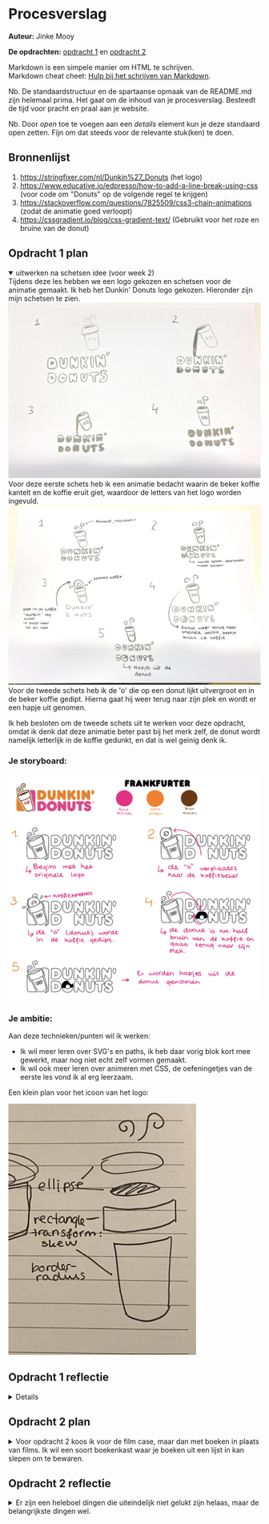 # Procesverslag
**Auteur:** Jinke Mooy

**De opdrachten:** [opdracht 1](opdracht1/index.html) en [opdracht 2](opdracht2/index.html)


Markdown is een simpele manier om HTML te schrijven.  
Markdown cheat cheet: [Hulp bij het schrijven van Markdown](https://github.com/adam-p/markdown-here/wiki/Markdown-Cheatsheet).

Nb. De standaardstructuur en de spartaanse opmaak van de README.md zijn helemaal prima. Het gaat om de inhoud van je procesverslag. Besteedt de tijd voor pracht en praal aan je website.

Nb. Door *open* toe te voegen aan een *details* element kun je deze standaard open zetten. Fijn om dat steeds voor de relevante stuk(ken) te doen.



## Bronnenlijst
  1. https://stringfixer.com/nl/Dunkin%27_Donuts (het logo)
  2. https://www.educative.io/edpresso/how-to-add-a-line-break-using-css (voor code om "Donuts" op de volgende regel te krijgen)
  3. https://stackoverflow.com/questions/7825509/css3-chain-animations (zodat de animatie goed verloopt)
  4. https://cssgradient.io/blog/css-gradient-text/ (Gebruikt voor het roze en bruine van de donut)



## Opdracht 1 plan

<details open>
  <summary>uitwerken na schetsen idee (voor week 2)</summary>
  Tijdens deze les hebben we een logo gekozen en schetsen voor de animatie gemaakt. Ik heb het Dunkin' Donuts logo gekozen. Hieronder zijn mijn schetsen te zien.
<img src="readme-images/schets1.jpg" alt="eerste schets voor opdracht 1">
  Voor deze eerste schets heb ik een animatie bedacht waarin de beker koffie kantelt en de koffie eruit giet, waardoor de letters van het logo worden ingevuld.
<img src="readme-images/schets2.jpg" alt="tweede schets voor opdracht 1">
  Voor de tweede schets heb ik de 'o' die op een donut lijkt uitvergroot en in de beker koffie gedipt. Hierna gaat hij weer terug naar zijn plek en wordt er een hapje uit genomen.

Ik heb besloten om de tweede schets uit te werken voor deze opdracht, omdat ik denk dat deze animatie beter past bij het merk zelf, de donut wordt namelijk letterlijk in de koffie gedunkt, en dat is wel geinig denk ik.

  ### Je storyboard:
  <img src="readme-images/storyboard.png" alt="storyboard voor opdracht 1">


  ### Je ambitie: 
  Aan deze technieken/punten wil ik werken:
  - Ik wil meer leren over SVG's en paths, ik heb daar vorig blok kort mee gewerkt, maar nog niet echt zelf vormen gemaakt.
  - Ik wil ook meer leren over animeren met CSS, de oefeningetjes van de eerste les vond ik al erg leerzaam.
  
  Een klein plan voor het icoon van het logo:
  
  <img src="readme-images/planschets.jpg" width="375px" alt="schets voor de SVG's van het icoon">
 
</details>



## Opdracht 1 reflectie

<details>


  ### Je uitkomst - karakteristiek screenshot(s):
  <img src="readme-images/resultaat.png" width="375px" alt="uitkomst opdracht 1">


  ### Dit ging goed/Heb ik geleerd: 
  - De media query's gingen goed, het was gelukt om het logo responsive te maken, de dark/light mode en de verminderde beweging setting.
  - Ik heb veel geleerd over SVG's, hoe je deze maakt en positioneert met CSS.
  - Ik heb een beetje geleerd over verschillende animatie attributen zoals animation-timing-function en animation-fill-mode.
<img src="readme-images/resultaatdark.png" width="375px" alt="het resultaat in dark mode">
<img src="readme-images/resultaatrunning.png" width="375px" alt="het resultaat in beweging">


  ### Dit was lastig/Is niet gelukt:
  - Ik vond het icoon van het logo mega lastig, ik ben daar het meeste van de tijd mee bezig geweest, waardoor ik minder tijd over had voor de animatie. Dat vind ik heel jammer, want ik had graag nog wat meer met de animatie willen doen. Hij is bijvoorbeeld nu nog best wel statisch en beweegt niet helemaal leuk zoals ik zou willen. En de hapjes eruit is ook niet meer gelukt uiteindelijk.
  - De paths begreep ik niet goed, ik had veel op internet gezocht hoe je een bepaalde vorm maakt met een path en ik denk dat je een soort wiskunde ervoor moet gebruiken, maar ik snapte het niet echt. Ik heb hiervoor hulp moeten inschakelen uiteindelijk.
  - Ik heb de 'stoom' die van de koffiebeker afkomt niet gemaakt. Ik durfde niet meer met paths te werken.
  
  Korte omschrijving met plaatje(s)

  <img src="readme-images/pathfaal1.jpg" alt="mijn eerste poging tot path">
  Hier heb ik geprobeerd een path te maken van de vorm van de bovenkant van de koffiebeker.
  <img src="readme-images/pathfaal2.jpg" alt="mijn tweede poging tot path">
  Hier heb ik het nog eens geprobeerd.
  
  ### Conclusie:
  Ik denk dat ik iets te ambitieus ben geweest met het logo, om helemaal het icoon te maken met SVG's en paths. Hierdoor heb ik me minder goed op de animatie kunnen focussen, waar ik juist meer over wilde leren. Mijn animatie is nu nog heel basic en zou veel leuker kunnen zijn met iets meer tijd en moeite. Dat is wel jammer, maar ik heb alsnog veel geleerd over verschillende media query's en ook wel over paths, ook al was dit niet helemaal gelukt.
</details>



## Opdracht 2 plan

<details>
  <summary>Voor opdracht 2 koos ik voor de film case, maar dan met boeken in plaats van films. Ik wil een soort boekenkast waar je boeken uit een lijst in kan slepen om te bewaren.</summary>


  ### Je ontwerp:
  <img src="readme-images/plan2.jpg" alt="schets voor opdracht 2">


  ### Je ambitie: 
  Aan deze technieken/punten wil ik werken:
  - Ik wil leren hoe je dingen kunt sorteren/zoeken
  - Ik wil meer oefenen met Javascript
</details>


## Opdracht 2 reflectie

<details>
  <summary>Er zijn een heleboel dingen die uiteindelijk niet gelukt zijn helaas, maar de belangrijkste dingen wel.</summary>

  ### Je uitkomst - karakteristiek screenshot(s):
  <img src="readme-images/resultaat2.png" alt="uitkomst opdracht 2">
  


  ### Dit ging goed/Heb ik geleerd: 
  Ik heb veel geleerd van de Sortable.js website, hoe je een lijst maakt met drag&drop en hoe je dat met twee verschillende lijsten kunt doen. Ook heb ik geleerd over het sorteren van een lijst en hoe je dit doet met Javascript. Een interessant stuk code vond ik dat je alle list elementen in 1 keer kon selecteren.

  <img src="readme-images/resultaatsleep.png" alt="top">


  ### Dit was lastig/Is niet gelukt:
  - Ik heb voor mensen die de pagina met toetsenbord navigeren buttons toegevoegd met + en - om aan je lijst toe te voegen en te verwijderen, maar als je de boeken sleept dan werken deze niet. Het was me niet gelukt om het wel zo te krijgen.
  - Ik wilde een animatie toevoegen bij het verslepen van de boeken, deze staat in de code maar hij is niet werkend. Hij werkte wel enigszins als ik een class toevoegde aan de li's in de HTML.
  - De titels van sommige boeken waren lang en het was me niet gelukt om deze op een volgende regel te plaatsen. Wel heb ik het af kunnen snijden zodat de boeken netjes naast elkaar staan.

  <img src="readme-images/minknopfaal.png" alt="bummer">
</details>
